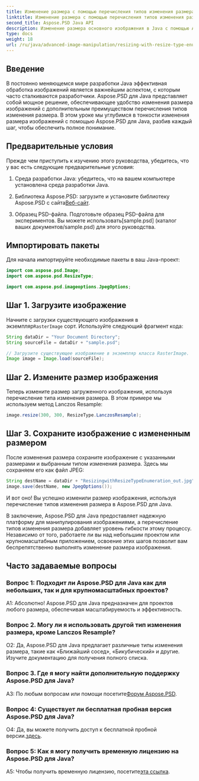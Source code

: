```yaml
---
title: Изменение размера с помощью перечисления типов изменения размера в Aspose.PSD для Java
linktitle: Изменение размера с помощью перечисления типов изменения размера
second_title: Aspose.PSD Java API
description: Изменение размера основного изображения в Java с помощью Aspose.PSD. Пошаговое руководство по использованию перечисления типов изменения размера.
type: docs
weight: 18
url: /ru/java/advanced-image-manipulation/resizing-with-resize-type-enumeration/
---
```

## Введение

В постоянно меняющемся мире разработки Java эффективная обработка изображений является важнейшим аспектом, с которым часто сталкиваются разработчики. Aspose.PSD для Java представляет собой мощное решение, обеспечивающее удобство изменения размера изображений с дополнительным преимуществом перечисления типов изменения размера. В этом уроке мы углубимся в тонкости изменения размера изображений с помощью Aspose.PSD для Java, разбив каждый шаг, чтобы обеспечить полное понимание.

## Предварительные условия

Прежде чем приступить к изучению этого руководства, убедитесь, что у вас есть следующие предварительные условия:

1. Среда разработки Java: убедитесь, что на вашем компьютере установлена среда разработки Java.

2. Библиотека Aspose.PSD: загрузите и установите библиотеку Aspose.PSD с сайта[Веб-сайт](https://releases.aspose.com/psd/java/).

3.  Образец PSD-файла. Подготовьте образец PSD-файла для экспериментов. Вы можете использовать[sample.psd] (каталог ваших документов/sample.psd) для этого руководства.

## Импортировать пакеты

Для начала импортируйте необходимые пакеты в ваш Java-проект:

```java
import com.aspose.psd.Image;
import com.aspose.psd.ResizeType;

import com.aspose.psd.imageoptions.JpegOptions;
```

## Шаг 1. Загрузите изображение

 Начните с загрузки существующего изображения в экземпляр`RasterImage` сорт. Используйте следующий фрагмент кода:

```java
String dataDir = "Your Document Directory";
String sourceFile = dataDir + "sample.psd";

// Загрузите существующее изображение в экземпляр класса RasterImage.
Image image = Image.load(sourceFile);
```

## Шаг 2. Измените размер изображения

Теперь измените размер загруженного изображения, используя перечисление типа изменения размера. В этом примере мы используем метод Lanczos Resample:

```java
image.resize(300, 300, ResizeType.LanczosResample);
```

## Шаг 3. Сохраните изображение с измененным размером

После изменения размера сохраните изображение с указанными размерами и выбранным типом изменения размера. Здесь мы сохраняем его как файл JPEG:

```java
String destName = dataDir + "ResizingwithResizeTypeEnumeration_out.jpg";
image.save(destName, new JpegOptions());
```

И вот оно! Вы успешно изменили размер изображения, используя перечисление типов изменения размера в Aspose.PSD для Java.

В заключение, Aspose.PSD для Java предоставляет надежную платформу для манипулирования изображениями, а перечисление типов изменения размера добавляет уровень гибкости этому процессу. Независимо от того, работаете ли вы над небольшим проектом или крупномасштабным приложением, освоение этих шагов позволит вам беспрепятственно выполнять изменение размера изображения.

## Часто задаваемые вопросы

### Вопрос 1: Подходит ли Aspose.PSD для Java как для небольших, так и для крупномасштабных проектов?

А1: Абсолютно! Aspose.PSD для Java предназначен для проектов любого размера, обеспечивая масштабируемость и эффективность.

### Вопрос 2. Могу ли я использовать другой тип изменения размера, кроме Lanczos Resample?

О2: Да, Aspose.PSD для Java предлагает различные типы изменения размера, такие как «Ближайший сосед», «Бикубический» и другие. Изучите документацию для получения полного списка.

### Вопрос 3. Где я могу найти дополнительную поддержку Aspose.PSD для Java?

 A3: По любым вопросам или помощи посетите[Форум Aspose.PSD](https://forum.aspose.com/c/psd/34).

### Вопрос 4: Существует ли бесплатная пробная версия Aspose.PSD для Java?

 О4: Да, вы можете получить доступ к бесплатной пробной версии.[здесь](https://releases.aspose.com/).

### Вопрос 5: Как я могу получить временную лицензию на Aspose.PSD для Java?

 A5: Чтобы получить временную лицензию, посетите[эта ссылка](https://purchase.aspose.com/temporary-license/).